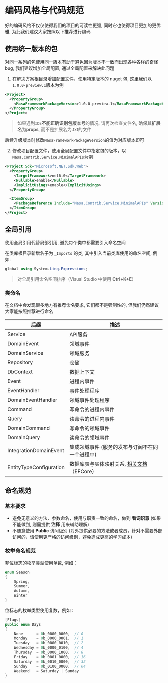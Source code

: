 # 编码风格与代码规范

好的编码风格不仅仅使得我们的项目的可读性更强, 同时它也使得项目更加的更优雅, 为此我们建议大家按照以下推荐进行编码

## 使用统一版本的包

对同一系列的包使用同一版本有助于避免因为版本不一致而出现各种各样的奇怪 bug, 我们建议增加全局配置, 通过全局配置来解决此问题

1. 在解决方案根目录增加配置文件，使用特定版本的 nuget 包, 这里我们以`1.0.0-preview.1`版本为例

```xml Directory.Build.props
<Project>
  <PropertyGroup>
    <MasaFrameworkPackageVersion>1.0.0-preview.1</MasaFrameworkPackageVersion>
  </PropertyGroup>
</Project>
```

> 如果遇到`IDE`**不能正确识别包版本号**的情况, 请再次检查文件名, 确保其**扩展名**为**props**, 而不是扩展名为.txt的文件

后续升级版本时修改`MasaFrameworkPackageVersion`的值为对应版本即可

2. 修改项目配置文件，使用全局配置文件中指定包的版本，以`Masa.Contrib.Service.MinimalAPIs`为例

```xml XXX.csproj
<Project Sdk="Microsoft.NET.Sdk.Web">
  <PropertyGroup>
    <TargetFramework>net6.0</TargetFramework>
    <Nullable>enable</Nullable>
    <ImplicitUsings>enable</ImplicitUsings>
  </PropertyGroup>

  <ItemGroup>
    <PackageReference Include="Masa.Contrib.Service.MinimalAPIs" Version="$(MasaFrameworkPackageVersion)" />
  </ItemGroup>
</Project>
```

## 全局引用

使用全局引用代替局部引用, 避免每个类中都需要引入命名空间

在类库根目录新增名子为 `_Imports` 的类, 其中引入当前类库使用的命名空间, 例如:

```csharp Imports.cs
global using System.Linq.Expressions;
```

> 对全局引用命名空间排序（Visual Studio 中使用 **Ctrl+K+E**）

### 类命名

在文档中会发现很多地方有推荐命名要求, 它们都不是强制性的, 但我们仍然建议大家能按照推荐进行命名

| 后缀               | 描述                                                                                                                                        |
|------------------|-------------------------------------------------------------------------------------------------------------------------------------------|
| Service          | API服务                                                                                                                                     |
| DomainEvent      | 领域事件                                                                                                                                      |
| DomainService    | 领域服务                                                                                                                                      |
| Repository       | 仓储                                                                                                                                        |
| DbContext        | 数据上下文                                                                                                                                     |
| Event            | 进程内事件                                                                                                                                     |
| EventHandler     | 事件处理程序                                                                                                                                    |
| DomainEventHandler | 领域事件处理程序                                                                                                                                  |
| Command          | 写命令的进程内事件                                                                                                                                 |
| Query            | 读命令的进程内事件                                                                                                                                 |
| DomainCommand    | 写命令的领域事件                                                                                                                                  |
| DomainQuery      | 读命令的领域事件                                                                                                                                  |
| IntegrationDomainEvent | 集成领域事件 (服务的发布与订阅不在同一个进程中)                                                                                                                 |
| EntityTypeConfiguration | 数据库表与实体映射关系, [相关文档](https://learn.microsoft.com/zh-cn/dotnet/api/system.data.entity.modelconfiguration.entitytypeconfiguration-1)（EFCore） |

## 命名规范

### 基本要求

* 避免无意义的方法、参数命名，使用与职责一致的命名，做到 **看词识意** (如果不能做到, 则需提供 **注释** 用来辅助理解)
* 不随意使用 **Public** 访问级别 (对外提供必要的方法或者成员，针对不需要外部访问的，请使用更严格的访问级别，避免造成更高的学习成本)

### 枚举命名规范

非位标志的枚举类型使用单数, 例如：

```csharp Season.cs
enum Season
{
    Spring,
    Summer,
    Autumn,
    Winter
}
```

位标志的枚举类型使用复数，例如：

```csharp Days.cs
[Flags]
public enum Days
{
    None      = 0b_0000_0000,  // 0
    Monday    = 0b_0000_0001,  // 1
    Tuesday   = 0b_0000_0010,  // 2
    Wednesday = 0b_0000_0100,  // 4
    Thursday  = 0b_0000_1000,  // 8
    Friday    = 0b_0001_0000,  // 16
    Saturday  = 0b_0010_0000,  // 32
    Sunday    = 0b_0100_0000,  // 64
    Weekend   = Saturday | Sunday
}
```